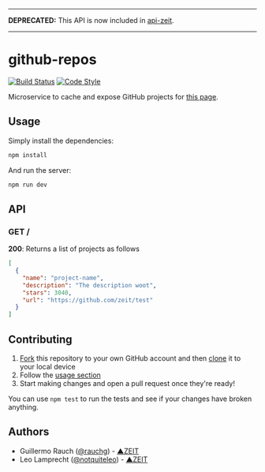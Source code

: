 ------

**DEPRECATED:** This API is now included in [api-zeit](https://github.com/zeit/api-zeit).

------

# github-repos

[![Build Status](https://travis-ci.org/zeit/github-repos.svg?branch=master)](https://travis-ci.org/zeit/github-repos)
[![Code Style](https://badgen.net/badge/code%20style/airbnb/fd5c63)](https://github.com/airbnb/javascript)

Microservice to cache and expose GitHub projects for [this page](https://zeit.co/oss).

## Usage

Simply install the dependencies:

```bash
npm install
```

And run the server:

```bash
npm run dev
```

## API

### GET /

**200**: Returns a list of projects as follows

```json
[
  {
    "name": "project-name",
    "description": "The description woot",
    "stars": 3040,
    "url": "https://github.com/zeit/test"
  }
]
```

## Contributing

1. [Fork](https://help.github.com/articles/fork-a-repo/) this repository to your own GitHub account and then [clone](https://help.github.com/articles/cloning-a-repository/) it to your local device
2. Follow the [usage section](#usage)
3. Start making changes and open a pull request once they're ready!

You can use `npm test` to run the tests and see if your changes have broken anything.

## Authors

- Guillermo Rauch ([@rauchg](https://twitter.com/rauchg)) - [▲ZEIT](https://zeit.co)
- Leo Lamprecht ([@notquiteleo](https://twitter.com/notquiteleo)) - [▲ZEIT](https://zeit.co)
